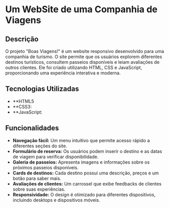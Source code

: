 # Um WebSite de uma Companhia de Viagens

## Descrição
O projeto "Boas Viagens!" é um website responsivo desenvolvido para uma companhia de turismo. O site permite que os usuários explorem diferentes destinos turísticos, consultem passeios disponíveis e leiam avaliações de outros clientes. Ele foi criado utilizando HTML, CSS e JavaScript, proporcionando uma experiência interativa e moderna.

## Tecnologias Utilizadas
- **HTML5
- **CSS3:
- **JavaScript:

## Funcionalidades
- **Navegação fácil:** Um menu intuitivo que permite acesso rápido a diferentes seções do site.
- **Formulário de reserva:** Os usuários podem inserir o destino e as datas de viagem para verificar disponibilidade.
- **Galeria de passeios:** Apresenta imagens e informações sobre os próximos passeios disponíveis.
- **Cards de destinos:** Cada destino possui uma descrição, preços e um botão para saber mais.
- **Avaliações de clientes:** Um carrossel que exibe feedbacks de clientes sobre suas experiências.
- **Responsividade:** O design é otimizado para diferentes dispositivos, incluindo desktops e dispositivos móveis.

